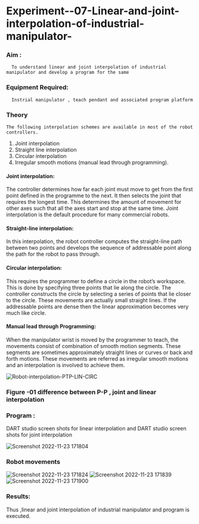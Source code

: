# Experiment--07-Linear-and-joint-interpolation-of-industrial-manipulator-

### Aim :
      To understand linear and joint interpolation of industrial manipulator and develop a program for the same 
      
### Equipment Required: 
      Instrial manipulator , teach pendant and associated program platform 
      
### Theory 
    The following interpolation schemes are available in most of the robot controllers.
1. Joint interpolation
2. Straight line interpolation
3. Circular interpolation
4. Irregular smooth motions (manual lead through programming).
#### Joint interpolation: 
The controller determines how far each joint must move to get from the first point defined in the programme to the next. It then selects the joint that
requires the longest time. This determines the amount of movement for other axes such that all the axes start and stop at the same time. Joint interpolation is the default procedure for many commercial robots.

#### Straight-line interpolation: 
In this interpolation, the robot controller computes the straight-line path between two points and develops the sequence of addressable point along the path for the robot to pass through.

#### Circular interpolation: 
This requires the programmer to define a circle in the
robot’s workspace. This is done by specifying three points that lie along the circle. The controller constructs the circle by selecting a series of points that lie closer to the circle. These movements are actually small straight lines. If the addressable points are dense then the linear approximation becomes very much like circle.


#### Manual lead through Programming: 
When the manipulator wrist is moved by the programmer to teach, the movements consist of combination of smooth motion segments. These segments are sometimes approximately straight lines or curves or back and forth motions. These movements are referred as irregular smooth motions and an interpolation is involved to achieve them.




![Robot-interpolation-PTP-LIN-CIRC](https://user-images.githubusercontent.com/36288975/201615171-d0886aaa-8220-4b0c-8a1d-3d8a5c69c76a.png)

### Figure -01 difference between P-P , joint and linear interpolation 


### Program : 
DART studio screen shots for linear interpolation 
and DART studio screen shots for joint interpolation 

![Screenshot 2022-11-23 171804](https://user-images.githubusercontent.com/113031811/203539942-53b42270-4fe9-4364-ad1f-cc969ebf9f5d.png)


















### Robot movements 

![Screenshot 2022-11-23 171824](https://user-images.githubusercontent.com/113031811/203539856-5fdc8dc7-a604-46a5-9e6d-587b44a43f72.png)
![Screenshot 2022-11-23 171839](https://user-images.githubusercontent.com/113031811/203539864-933d8d0b-e325-4194-ae81-77d012c6cbcc.png)
![Screenshot 2022-11-23 171900](https://user-images.githubusercontent.com/113031811/203539905-dece87fd-5c0c-4ed5-aea2-a27f4bc0f3b6.png)














### Results:
Thus ,linear and joint interpolation of industrial manipulator and program is executed.
